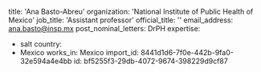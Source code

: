 title: 'Ana Basto-Abreu'
organization: 'National Institute of Public Health of Mexico'
job_title: 'Assistant professor'
official_title: ''
email_address: ana.basto@insp.mx
post_nominal_letters: DrPH
expertise:
  - salt
country:
  - Mexico
works_in: Mexico
import_id: 8441d1d6-7f0e-442b-9fa0-32e594a4e4bb
id: bf5255f3-29db-4072-9674-398229d9cf87
